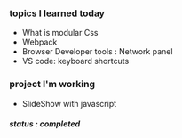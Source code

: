### topics I learned today 
- What is modular Css   
- Webpack 
- Browser Developer tools : Network panel
- VS code: keyboard shortcuts



### project I'm working
 - SlideShow with javascript
 ##### status :  completed
 
     
